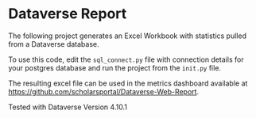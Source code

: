 # Dataverse Report

The following project generates an Excel Workbook with statistics pulled from a Dataverse database.

To use this code, edit the `sql_connect.py` file with connection details for your postgres database and run the project from the `init.py` file.

The resulting excel file can be used in the metrics dashboard available at https://github.com/scholarsportal/Dataverse-Web-Report.

Tested with Dataverse Version 4.10.1
